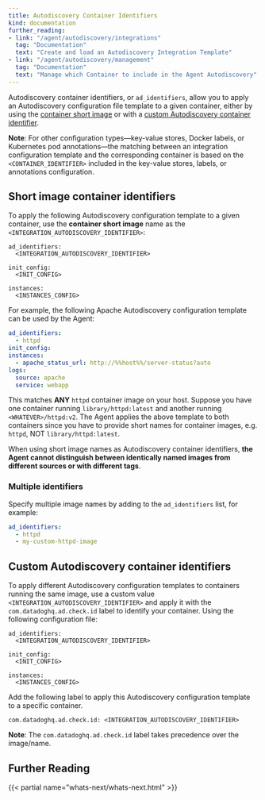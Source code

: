 ```yaml
---
title: Autodiscovery Container Identifiers
kind: documentation
further_reading:
- link: "/agent/autodiscovery/integrations"
  tag: "Documentation"
  text: "Create and load an Autodiscovery Integration Template"
- link: "/agent/autodiscovery/management"
  tag: "Documentation"
  text: "Manage which Container to include in the Agent Autodiscovery"
---
```


Autodiscovery container identifiers, or `ad_identifiers`, allow you to apply an Autodiscovery configuration file template to a given container, either by using the [container short image](#short-image-container-identifiers) or with a [custom Autodiscovery container identifier](#custom-autodiscovery-container-identifiers).

**Note**: For other configuration types—key-value stores, Docker labels, or Kubernetes pod annotations—the matching between an integration configuration template and the corresponding container is based on the `<CONTAINER_IDENTIFIER>` included in the key-value stores, labels, or annotations configuration.

## Short image container identifiers

To apply the following Autodiscovery configuration template to a given container, use the **container short image** name as the `<INTEGRATION_AUTODISCOVERY_IDENTIFIER>`:

```
ad_identifiers:
  <INTEGRATION_AUTODISCOVERY_IDENTIFIER>

init_config:
  <INIT_CONFIG>

instances:
  <INSTANCES_CONFIG>
```

For example, the following Apache Autodiscovery configuration template can be used by the Agent:

```yaml
ad_identifiers:
  - httpd
init_config:
instances:
  - apache_status_url: http://%%host%%/server-status?auto
logs:
  source: apache
  service: webapp
```

This matches **ANY** `httpd` container image on your host. Suppose you have one container running `library/httpd:latest` and another running `<WHATEVER>/httpd:v2`. The Agent applies the above template to both containers since you have to provide short names for container images, e.g. `httpd`, NOT `library/httpd:latest`.

When using short image names as Autodiscovery container identifiers, **the Agent cannot distinguish between identically named images from different sources or with different tags**.

### Multiple identifiers

Specify multiple image names by adding to the `ad_identifiers` list, for example:

```yaml
ad_identifiers:
  - httpd
  - my-custom-httpd-image
```

## Custom Autodiscovery container identifiers

To apply different Autodiscovery configuration templates to containers running the same image, use a custom value `<INTEGRATION_AUTODISCOVERY_IDENTIFIER>` and apply it with the `com.datadoghq.ad.check.id` label to identify your container. Using the following configuration file:

```
ad_identifiers:
  <INTEGRATION_AUTODISCOVERY_IDENTIFIER>

init_config:
  <INIT_CONFIG>

instances:
  <INSTANCES_CONFIG>
```

Add the following label to apply this Autodiscovery configuration template to a specific container.

```
com.datadoghq.ad.check.id: <INTEGRATION_AUTODISCOVERY_IDENTIFIER>
```

**Note**: The `com.datadoghq.ad.check.id` label takes precedence over the image/name.

## Further Reading

{{< partial name="whats-next/whats-next.html" >}}
